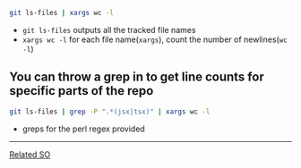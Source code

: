 ```bash
git ls-files | xargs wc -l 
```
- `git ls-files` outputs all the tracked file names
- `xargs wc -l` for each file name(`xargs`), count the number of newlines(`wc -l`)

## You can throw a grep in to get line counts for specific parts of the repo

```bash
git ls-files | grep -P ".*(jsx|tsx)" | xargs wc -l
```
- greps for the perl regex provided
---

[Related SO](https://stackoverflow.com/questions/4822471/count-number-of-lines-in-a-git-repository)